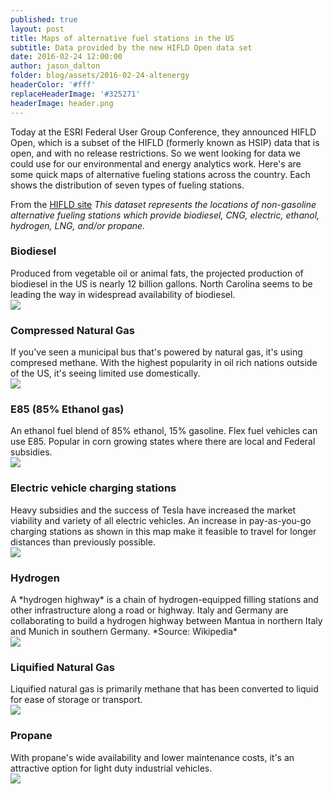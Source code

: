 ```yaml
---
published: true
layout: post
title: Maps of alternative fuel stations in the US
subtitle: Data provided by the new HIFLD Open data set
date: 2016-02-24 12:00:00
author: jason_dalton
folder: blog/assets/2016-02-24-altenergy
headerColor: '#fff'
replaceHeaderImage: '#325271'
headerImage: header.png
---
```


Today at the ESRI Federal User Group Conference, they announced HIFLD Open, which is a subset of the HIFLD (formerly known as HSIP) data that is open, and with no release restrictions.  So we went looking for data we could use for our environmental and energy analytics work.  Here's are some quick maps of alternative fueling stations across the country. <!--more--> Each shows the distribution of seven types of fueling stations.  

From the [HIFLD site](https://hifld-dhs-gii.opendata.arcgis.com/)
*This dataset represents the locations of non-gasoline alternative fueling stations which provide biodiesel, CNG, electric, ethanol, hydrogen, LNG, and/or propane.*


### Biodiesel
<div class="flexItem col-md-3">
Produced from vegetable oil or animal fats, the projected production of biodiesel in the US is nearly 12 billion gallons. North Carolina seems to be leading the way in widespread availability of biodiesel.
</div>
<div class="flexItem col-md-9">
<img class="img-fluid sarcatImg" src="{{site.baseurl}}/{{page.folder}}/BD.png">
</div>


### Compressed Natural Gas
<div class="flexItem col-md-3">
If you've seen a municipal bus that's powered by natural gas, it's using compresed methane.  With the highest popularity in oil rich nations outside of the US, it's seeing limited use domestically.
</div>
<div class="flexItem col-md-9">
<img class="img-fluid sarcatImg" src="{{site.baseurl}}/{{page.folder}}/CNG.png">
</div>


### E85 (85% Ethanol gas)
<div class="flexItem col-md-3">
An ethanol fuel blend of 85% ethanol, 15% gasoline.  Flex fuel vehicles can use E85.  Popular in corn growing states where there are local and Federal subsidies.
</div>
<div class="flexItem col-md-9">
<img class="img-fluid sarcatImg" src="{{site.baseurl}}/{{page.folder}}/E85.png">
</div>



### Electric vehicle charging stations
<div class="flexItem col-md-3">
Heavy subsidies and the success of Tesla have increased the market viability and variety of all electric vehicles.  An increase in pay-as-you-go charging stations as shown in this map make it feasible to travel for longer distances than previously possible.
</div>
<div class="flexItem col-md-9">
<img class="img-fluid sarcatImg" src="{{site.baseurl}}/{{page.folder}}/ELEC.png">
</div>


### Hydrogen
<div class="flexItem col-md-3">
A *hydrogen highway* is a chain of hydrogen-equipped filling stations and other infrastructure along a road or highway. Italy and Germany are collaborating to build a hydrogen highway between Mantua in northern Italy and Munich in southern Germany. *Source: Wikipedia*
</div>
<div class="flexItem col-md-9">
<img class="img-fluid sarcatImg" src="{{site.baseurl}}/{{page.folder}}/HY.png">
</div>


### Liquified Natural Gas
<div class="flexItem col-md-3">
Liquified natural gas is primarily methane that has been converted to liquid for ease of storage or transport.
</div>
<div class="flexItem col-md-9">
<img class="img-fluid sarcatImg" src="{{site.baseurl}}/{{page.folder}}/LNG.png">
</div>


### Propane
<div class="flexItem col-md-3">
With propane's wide availability and lower maintenance costs, it's an attractive option for light duty industrial vehicles.
</div>
<div class="flexItem col-md-9">
<img class="img-fluid sarcatImg" src="{{site.baseurl}}/{{page.folder}}/LPG.png">
</div>
